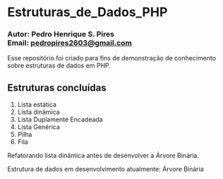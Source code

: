# Estruturas_de_Dados_PHP
### Autor: Pedro Henrique S. Pires <br/>Email: pedropires2603@gmail.com

Esse repositório foi criado para fins de demonstração de conhecimento sobre estruturas de dados em PHP.

## Estruturas concluídas
1. Lista estática
2. Lista dinâmica
3. Lista Duplamente Encadeada
4. Lista Genérica
5. Pilha
6. Fila

Refatorando lista dinâmica antes de desenvolver a Árvore Binária.

Estrutura de dados em desenvolvimento atualmente: Árvore Binária